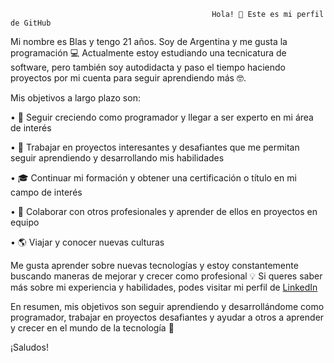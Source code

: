                                                  Hola! 🎉 Este es mi perfil de GitHub

Mi nombre es Blas y tengo 21 años. Soy de Argentina y me gusta la programación 💻 Actualmente estoy estudiando una tecnicatura de software, pero también soy autodidacta y paso el tiempo haciendo proyectos por mi cuenta para seguir aprendiendo más 🤓.

Mis objetivos a largo plazo son:

• 🚀 Seguir creciendo como programador y llegar a ser experto en mi área de interés

• 💪 Trabajar en proyectos interesantes y desafiantes que me permitan seguir aprendiendo y desarrollando mis habilidades

• 🎓 Continuar mi formación y obtener una certificación o título en mi campo de interés

• 🤝 Colaborar con otros profesionales y aprender de ellos en proyectos en equipo

• 🌎 Viajar y conocer nuevas culturas

Me gusta aprender sobre nuevas tecnologías y estoy constantemente buscando maneras de mejorar y crecer como profesional 💡 Si queres saber más sobre mi experiencia y habilidades, podes visitar mi perfil de <a href="https://www.linkedin.com/in/blasgiraldes/">LinkedIn</a>

En resumen, mis objetivos son seguir aprendiendo y desarrollándome como programador, trabajar en proyectos desafiantes y ayudar a otros a aprender y crecer en el mundo de la tecnología 🚀

¡Saludos!
